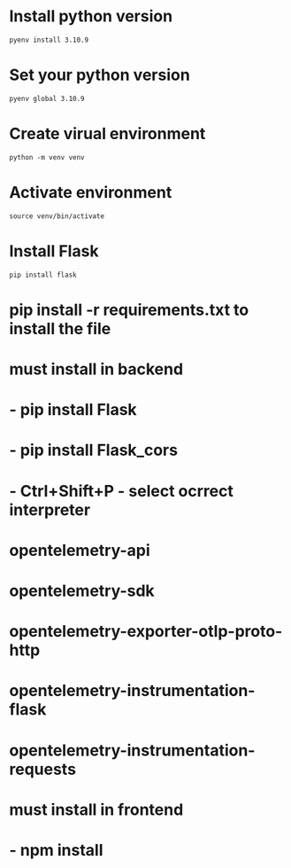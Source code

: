 # Install python version
```
pyenv install 3.10.9
```

# Set your python version
```
pyenv global 3.10.9
```

# Create virual environment
```
python -m venv venv
```

# Activate environment
```
source venv/bin/activate
```

# Install Flask
```
pip install flask
```
# pip install -r requirements.txt to install the file

# must install in backend
# - pip install Flask
# - pip install Flask_cors
# - Ctrl+Shift+P - select ocrrect interpreter

# opentelemetry-api 
# opentelemetry-sdk 
# opentelemetry-exporter-otlp-proto-http 
# opentelemetry-instrumentation-flask 
# opentelemetry-instrumentation-requests


# must install in frontend
# - npm install
